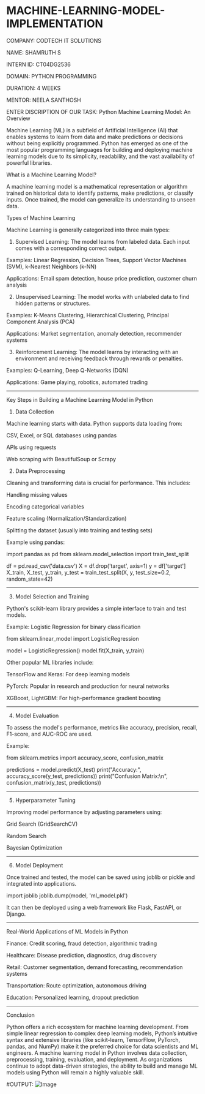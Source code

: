 # MACHINE-LEARNING-MODEL-IMPLEMENTATION

COMPANY: CODTECH IT SOLUTIONS

NAME: SHAMRUTH S

INTERN ID: CT04DG2536

DOMAIN: PYTHON PROGRAMMING

DURATION: 4 WEEKS

MENTOR: NEELA SANTHOSH

ENTER DISCRIPTION OF OUR TASK:
Python Machine Learning Model: An Overview

Machine Learning (ML) is a subfield of Artificial Intelligence (AI) that enables systems to learn from data and make predictions or decisions without being explicitly programmed. Python has emerged as one of the most popular programming languages for building and deploying machine learning models due to its simplicity, readability, and the vast availability of powerful libraries.

What is a Machine Learning Model?

A machine learning model is a mathematical representation or algorithm trained on historical data to identify patterns, make predictions, or classify inputs. Once trained, the model can generalize its understanding to unseen data.

Types of Machine Learning

Machine Learning is generally categorized into three main types:

1. Supervised Learning: The model learns from labeled data. Each input comes with a corresponding correct output.

Examples: Linear Regression, Decision Trees, Support Vector Machines (SVM), k-Nearest Neighbors (k-NN)

Applications: Email spam detection, house price prediction, customer churn analysis



2. Unsupervised Learning: The model works with unlabeled data to find hidden patterns or structures.

Examples: K-Means Clustering, Hierarchical Clustering, Principal Component Analysis (PCA)

Applications: Market segmentation, anomaly detection, recommender systems



3. Reinforcement Learning: The model learns by interacting with an environment and receiving feedback through rewards or penalties.

Examples: Q-Learning, Deep Q-Networks (DQN)

Applications: Game playing, robotics, automated trading





---

Key Steps in Building a Machine Learning Model in Python

1. Data Collection

Machine learning starts with data. Python supports data loading from:

CSV, Excel, or SQL databases using pandas

APIs using requests

Web scraping with BeautifulSoup or Scrapy


2. Data Preprocessing

Cleaning and transforming data is crucial for performance. This includes:

Handling missing values

Encoding categorical variables

Feature scaling (Normalization/Standardization)

Splitting the dataset (usually into training and testing sets)


Example using pandas:

import pandas as pd
from sklearn.model_selection import train_test_split

df = pd.read_csv('data.csv')
X = df.drop('target', axis=1)
y = df['target']
X_train, X_test, y_train, y_test = train_test_split(X, y, test_size=0.2, random_state=42)


---

3. Model Selection and Training

Python's scikit-learn library provides a simple interface to train and test models.

Example: Logistic Regression for binary classification

from sklearn.linear_model import LogisticRegression

model = LogisticRegression()
model.fit(X_train, y_train)

Other popular ML libraries include:

TensorFlow and Keras: For deep learning models

PyTorch: Popular in research and production for neural networks

XGBoost, LightGBM: For high-performance gradient boosting



---

4. Model Evaluation

To assess the model's performance, metrics like accuracy, precision, recall, F1-score, and AUC-ROC are used.

Example:

from sklearn.metrics import accuracy_score, confusion_matrix

predictions = model.predict(X_test)
print("Accuracy:", accuracy_score(y_test, predictions))
print("Confusion Matrix:\n", confusion_matrix(y_test, predictions))


---

5. Hyperparameter Tuning

Improving model performance by adjusting parameters using:

Grid Search (GridSearchCV)

Random Search

Bayesian Optimization



---

6. Model Deployment

Once trained and tested, the model can be saved using joblib or pickle and integrated into applications.

import joblib
joblib.dump(model, 'ml_model.pkl')

It can then be deployed using a web framework like Flask, FastAPI, or Django.


---

Real-World Applications of ML Models in Python

Finance: Credit scoring, fraud detection, algorithmic trading

Healthcare: Disease prediction, diagnostics, drug discovery

Retail: Customer segmentation, demand forecasting, recommendation systems

Transportation: Route optimization, autonomous driving

Education: Personalized learning, dropout prediction



---

Conclusion

Python offers a rich ecosystem for machine learning development. From simple linear regression to complex deep learning models, Python’s intuitive syntax and extensive libraries (like scikit-learn, TensorFlow, PyTorch, pandas, and NumPy) make it the preferred choice for data scientists and ML engineers. A machine learning model in Python involves data collection, preprocessing, training, evaluation, and deployment. As organizations continue to adopt data-driven strategies, the ability to build and manage ML models using Python will remain a highly valuable skill.


#OUTPUT:
![Image](https://github.com/user-attachments/assets/e3d29515-a339-4e5a-91ff-3157b7a0e524)

